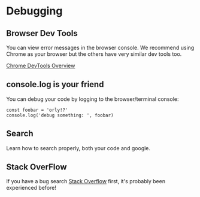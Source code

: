# Debugging


## Browser Dev Tools
You can view error messages in the browser console.  We recommend using Chrome as your browser but the others have very similar dev tools too.

[Chrome DevTools Overview
](https://developer.chrome.com/devtools)


## console.log is your friend

You can debug your code by logging to the browser/terminal console:
```
const foobar = 'orly!?'
console.log('debug something: ', foobar)
```

## Search
Learn how to search properly, both your code and google.  

## Stack OverFlow
If you have a bug search [Stack Overflow](http://stackoverflow.com/) first, it's probably been experienced before!